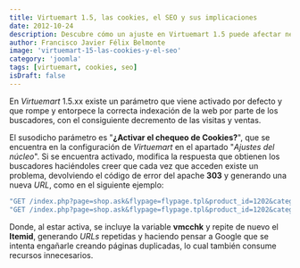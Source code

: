 ```yaml
---
title: Virtuemart 1.5, las cookies, el SEO y sus implicaciones
date: 2012-10-24
description: Descubre cómo un ajuste en Virtuemart 1.5 puede afectar negativamente al SEO de tu sitio web, generando problemas de indexación y URLs duplicadas.
author: Francisco Javier Félix Belmonte
image: 'virtuemart-15-las-cookies-y-el-seo'
category: 'joomla'
tags: [virtuemart, cookies, seo]
isDraft: false
---
```


En *Virtuemart* 1.5.xx existe un parámetro que viene activado por defecto y que rompe y entorpece la correcta indexación de la web por parte de los buscadores, con el consiguiente decremento de las visitas y ventas.

El susodicho parámetro es "**¿Activar el chequeo de Cookies?**", que se encuentra en la configuración de *Virtuemart* en el apartado "*Ajustes del núcleo*". Si se encuentra activado, modifica la respuesta que obtienen los buscadores haciéndoles creer que cada vez que acceden existe un problema, devolviendo el código de error del apache **303** y generando una nueva *URL*, como en el siguiente ejemplo:

```bash
"GET /index.php?page=shop.ask&flypage=flypage.tpl&product_id=1202&category_id=186&option=com_virtuemart&Itemid=2 HTTP/1.1" 303 20 "-" "Mozilla/5.0 (compatible; Googlebot/2.1; +https://www.google.com/bot.html)"
"GET /index.php?page=shop.ask&flypage=flypage.tpl&product_id=1202&category_id=186&option=com_virtuemart&Itemid=2&vmcchk=1&Itemid=2 HTTP/1.1" 200 15603 "-" "Mozilla/5.0 (compatible; Googlebot/2.1; +https://www.google.com/bot.html)"
```

Donde, al estar activa, se incluye la variable **vmcchk** y repite de nuevo el **Itemid**, generando *URLs* repetidas y haciendo pensar a Google que se intenta engañarle creando páginas duplicadas, lo cual también consume recursos innecesarios.
